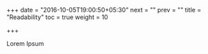 +++
date = "2016-10-05T19:00:50+05:30"
next = ""
prev = ""
title = "Readability"
toc = true
weight = 10

+++

Lorem Ipsum
